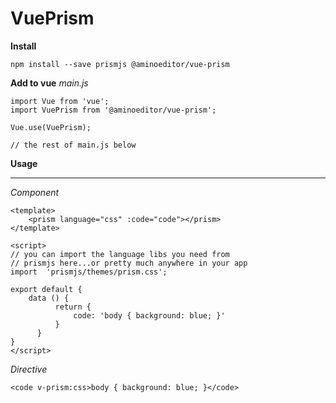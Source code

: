 # VuePrism

**Install**
```
npm install --save prismjs @aminoeditor/vue-prism
```

**Add to vue**
*main.js*
```
import Vue from 'vue';
import VuePrism from '@aminoeditor/vue-prism';

Vue.use(VuePrism);

// the rest of main.js below
```

**Usage**
*******
_Component_
```
<template>
	<prism language="css" :code="code"></prism>
</template>

<script>
// you can import the language libs you need from
// prismjs here...or pretty much anywhere in your app
import  'prismjs/themes/prism.css';

export default {
	data () {
		  return {
			  code: 'body { background: blue; }'
		  }
	  }
}
</script>
```
_Directive_
```
<code v-prism:css>body { background: blue; }</code>
```
